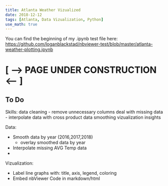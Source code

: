 ```yaml
---
title: Atlanta Weather Vizualized
date: 2018-12-12
tags: [Atlanta, Data Vizualization, Python]
use_math: true
---
```


You can find the beginning of my .ipynb test file here:
https://github.com/loganblackstad/nbviewer-test/blob/master/atlanta-weather-plotting.ipynb


# [ -->  PAGE UNDER CONSTRUCTION  <-- ]

## To Do

Skills:
data cleaning - remove unnecessary columns
deal with missing data - interpolate data with cross product
data smoothing
vizualization
insights


Data:
* Smooth data by year (2016,2017,2018)
  - overlay smoothed data by year
* Interpolate missing AVG Temp data 
* 


Vizualization:
* Label line graphs with:  title, axis, legend, coloring
* Embed nbViewer Code in markdown/html


